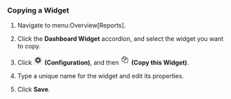 ### Copying a Widget

1.  Navigate to menu:Overview\[Reports\].

2.  Click the **Dashboard Widget** accordion, and select the widget you
    want to copy.

3.  Click ![1847](/images/1847.png) **(Configuration)**, and then
    ![1859](/images/1859.png) **(Copy this Widget)**.

4.  Type a unique name for the widget and edit its properties.

5.  Click **Save**.

